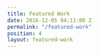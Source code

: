 ```yaml
---
title: Featured Work
date: 2016-12-05 04:11:00 Z
permalink: "/featured-work"
position: 4
layout: featured-work
---
```


